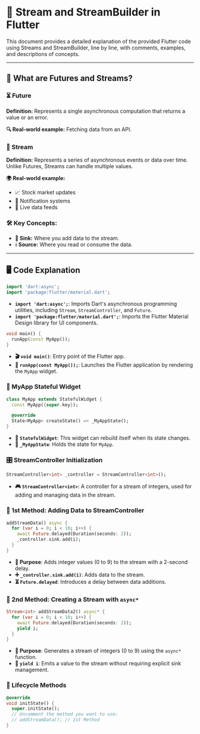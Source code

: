 # 📜 Stream and StreamBuilder in Flutter

This document provides a detailed explanation of the provided Flutter code using Streams and StreamBuilder, line by line, with comments, examples, and descriptions of concepts.

---

## 🔮 What are Futures and Streams?

### ⏳ Future

**Definition:** Represents a single asynchronous computation that returns a value or an error.

**🔍 Real-world example:** Fetching data from an API.

### 🌊 Stream

**Definition:** Represents a series of asynchronous events or data over time. Unlike Futures, Streams can handle multiple values.

**🌍 Real-world example:**
- 📈 Stock market updates
- 🔔 Notification systems
- 📡 Live data feeds

### 🛠 Key Concepts:

- **🛑 Sink:** Where you add data to the stream.
- **💧 Source:** Where you read or consume the data.

---

## 🖥️ Code Explanation

```dart
import 'dart:async';
import 'package:flutter/material.dart';
```
- **`import 'dart:async';`**: Imports Dart's asynchronous programming utilities, including `Stream`, `StreamController`, and `Future`.
- **`import 'package:flutter/material.dart';`**: Imports the Flutter Material Design library for UI components.

```dart
void main() {
  runApp(const MyApp());
}
```
- **🎬 `void main()`**: Entry point of the Flutter app.
- **🚀 `runApp(const MyApp());`**: Launches the Flutter application by rendering the `MyApp` widget.

### 📌 MyApp Stateful Widget
```dart
class MyApp extends StatefulWidget {
  const MyApp({super.key});

  @override
  State<MyApp> createState() => _MyAppState();
}
```
- **🔄 `StatefulWidget`**: This widget can rebuild itself when its state changes.
- **📝 `_MyAppState`**: Holds the state for `MyApp`.

### 🎛️ StreamController Initialization
```dart
StreamController<int> _controller = StreamController<int>();
```
- **🎮 `StreamController<int>`**: A controller for a stream of integers, used for adding and managing data in the stream.

### 🚀 1st Method: Adding Data to StreamController
```dart
addStreamData() async {
  for (var i = 0; i < 10; i++) {
    await Future.delayed(Duration(seconds: 2));
    _controller.sink.add(i);
  }
}
```
- **🎯 Purpose**: Adds integer values (0 to 9) to the stream with a 2-second delay.
- **➕ `_controller.sink.add(i)`**: Adds data to the stream.
- **⏳ `Future.delayed`**: Introduces a delay between data additions.

### 🚀 2nd Method: Creating a Stream with `async*`
```dart
Stream<int> addStreamData2() async* {
  for (var i = 0; i < 10; i++) {
    await Future.delayed(Duration(seconds: 2));
    yield i;
  }
}
```
- **🎯 Purpose**: Generates a stream of integers (0 to 9) using the `async*` function.
- **🔁 `yield i`**: Emits a value to the stream without requiring explicit sink management.

### 🔄 Lifecycle Methods
```dart
@override
void initState() {
  super.initState();
  // Uncomment the method you want to use:
  // addStreamData(); // 1st Method
}

